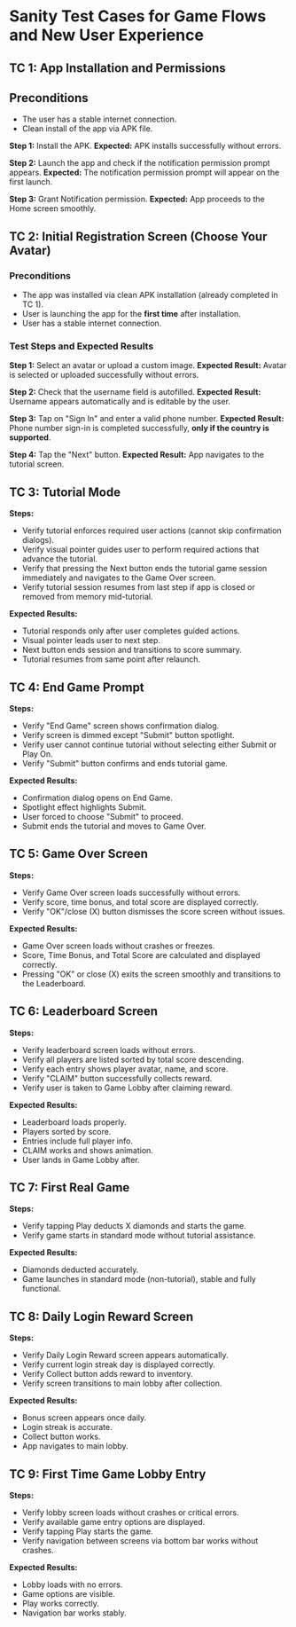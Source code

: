 # Sanity Test Cases for Game Flows and New User Experience

## TC 1: App Installation and Permissions
## Preconditions
- The user has a stable internet connection.
- Clean install of the app via APK file.
  
**Step 1:** Install the APK.
**Expected:** APK installs successfully without errors.

**Step 2:** Launch the app and check if the notification permission prompt appears.
**Expected:** The notification permission prompt will appear on the first launch.

**Step 3:** Grant Notification permission.
**Expected:** App proceeds to the Home screen smoothly.

## TC 2: Initial Registration Screen (Choose Your Avatar)
### Preconditions
- The app was installed via clean APK installation (already completed in TC 1).
- User is launching the app for the **first time** after installation.
- User has a stable internet connection.

### Test Steps and Expected Results
**Step 1:** Select an avatar or upload a custom image.
**Expected Result:** Avatar is selected or uploaded successfully without errors.

**Step 2:** Check that the username field is autofilled.
**Expected Result:** Username appears automatically and is editable by the user.

**Step 3:** Tap on "Sign In" and enter a valid phone number.
**Expected Result:** Phone number sign-in is completed successfully, **only if the country is supported**.

**Step 4:** Tap the "Next" button.
**Expected Result:** App navigates to the tutorial screen.

## TC 3: Tutorial Mode
**Steps:**
- Verify tutorial enforces required user actions (cannot skip confirmation dialogs).
- Verify visual pointer guides user to perform required actions that advance the tutorial.
- Verify that pressing the Next button ends the tutorial game session immediately and navigates to the Game Over screen.
- Verify tutorial session resumes from last step if app is closed or removed from memory mid-tutorial.

**Expected Results:**
- Tutorial responds only after user completes guided actions.
- Visual pointer leads user to next step.
- Next button ends session and transitions to score summary.
- Tutorial resumes from same point after relaunch.

## TC 4: End Game Prompt
**Steps:**
- Verify "End Game" screen shows confirmation dialog.
- Verify screen is dimmed except "Submit" button spotlight.
- Verify user cannot continue tutorial without selecting either Submit or Play On.
- Verify "Submit" button confirms and ends tutorial game.

**Expected Results:**
- Confirmation dialog opens on End Game.
- Spotlight effect highlights Submit.
- User forced to choose "Submit" to proceed.
- Submit ends the tutorial and moves to Game Over.

## TC 5: Game Over Screen
**Steps:**
- Verify Game Over screen loads successfully without errors.
- Verify score, time bonus, and total score are displayed correctly.
- Verify "OK"/close (X) button dismisses the score screen without issues.

**Expected Results:**
- Game Over screen loads without crashes or freezes.
- Score, Time Bonus, and Total Score are calculated and displayed correctly.
- Pressing "OK" or close (X) exits the screen smoothly and transitions to the Leaderboard.

## TC 6: Leaderboard Screen
**Steps:**
- Verify leaderboard screen loads without errors.
- Verify all players are listed sorted by total score descending.
- Verify each entry shows player avatar, name, and score.
- Verify "CLAIM" button successfully collects reward.
- Verify user is taken to Game Lobby after claiming reward.

**Expected Results:**
- Leaderboard loads properly.
- Players sorted by score.
- Entries include full player info.
- CLAIM works and shows animation.
- User lands in Game Lobby after.

## TC 7: First Real Game
**Steps:**
- Verify tapping Play deducts X diamonds and starts the game.
- Verify game starts in standard mode without tutorial assistance.

**Expected Results:**
- Diamonds deducted accurately.
- Game launches in standard mode (non-tutorial), stable and fully functional.

## TC 8: Daily Login Reward Screen
**Steps:**
- Verify Daily Login Reward screen appears automatically.
- Verify current login streak day is displayed correctly.
- Verify Collect button adds reward to inventory.
- Verify screen transitions to main lobby after collection.

**Expected Results:**
- Bonus screen appears once daily.
- Login streak is accurate.
- Collect button works.
- App navigates to main lobby.

## TC 9: First Time Game Lobby Entry
**Steps:**
- Verify lobby screen loads without crashes or critical errors.
- Verify available game entry options are displayed.
- Verify tapping Play starts the game.
- Verify navigation between screens via bottom bar works without crashes.

**Expected Results:**
- Lobby loads with no errors.
- Game options are visible.
- Play works correctly.
- Navigation bar works stably.
